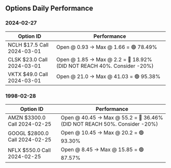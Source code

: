 ## Options Daily Performance
  
### 2024-02-27

| Option ID | Performance |
| --- | --- |
| NCLH $17.5 Call 2024-03-01 | Open @ 0.93 -> Max @ 1.66 = 🟢 78.49% |
| CLSK $23.0 Call 2024-03-01 | Open @ 1.85 -> Max @ 2.2 = 🔴 18.92% (DID NOT REACH 40%. Consider -20%) |
| VKTX $49.0 Call 2024-03-01 | Open @ 21.0 -> Max @ 41.03 = 🟢 95.38% |

### 1998-02-28

| Option ID | Performance |
| --- | --- |
| AMZN $3300.0 Call 2024-02-25 | Open @ 40.45 -> Max @ 55.2 = 🔴 36.46% (DID NOT REACH 50%. Consider -20%) |
| GOOGL $2800.0 Call 2024-02-25 | Open @ 10.45 -> Max @ 20.2 = 🟢 93.30% |
| NFLX $550.0 Call 2024-02-25 | Open @ 8.45 -> Max @ 15.85 = 🟢 87.57% |

